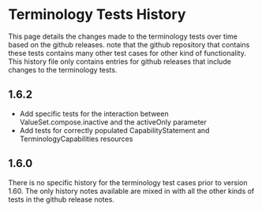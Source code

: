 # Terminology Tests History

This page details the changes made to the terminology tests over time based on the github releases.
note that the github repository that contains these tests contains many other test cases for other 
kind of functionality. This history file only contains entries for github releases that include 
changes to the terminology tests.

## 1.6.2 

* Add specific tests for the interaction between ValueSet.compose.inactive and the activeOnly parameter
* Add tests for correctly populated CapabilityStatement and TerminologyCapabilities resources 

## 1.6.0

There is no specific history for the terminology test cases prior to version 1.60. The only history notes available are mixed in with all the other kinds of tests in the github release notes.
